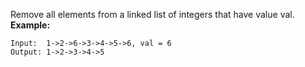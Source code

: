 Remove all elements from a linked list of integers that have value val.
**Example:**
```
Input:  1->2->6->3->4->5->6, val = 6
Output: 1->2->3->4->5
```